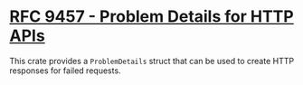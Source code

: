 # [RFC 9457 - Problem Details for HTTP APIs](https://www.rfc-editor.org/rfc/rfc9457.html)

This crate provides a `ProblemDetails` struct that can be used to create HTTP responses for failed requests.

